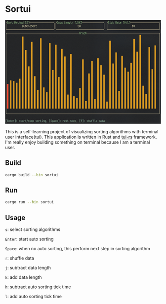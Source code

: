 # Sortui

![img](./assets/demo.gif)

This is a self-learning project of visualizing sorting algorithms with terminal
user interface(tui). This application is written in Rust and
[tui-rs](https://github.com/fdehau/tui-rs) framework. I'm really enjoy building
something on terminal because I am a terminal user.

## Build

```sh
cargo build --bin sortui
```

## Run

```sh
cargo run --bin sortui
```

## Usage

`s`: select sorting algorithms

`Enter`: start auto sorting

`Space`: when no auto sorting, this perform next step in sorting algorithm

`r`: shuffle data

`j`: subtract data length

`k`: add data length

`h`: subtract auto sorting tick time

`l`: add auto sorting tick time
